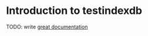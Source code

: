 # Introduction to testindexdb

TODO: write [great documentation](http://jacobian.org/writing/what-to-write/)
